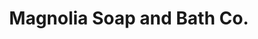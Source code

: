 ---
title: "Magnolia Soap and Bath Co."
url: /lancaster/magnolia-soap-and-bath-co/
shop: Kosmetik
---